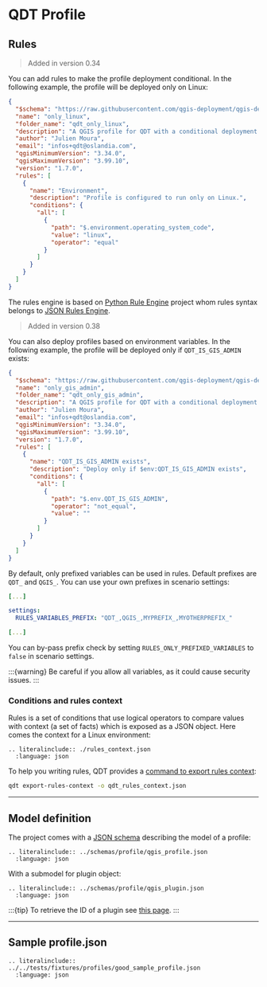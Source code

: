 # QDT Profile

## Rules

> Added in version 0.34

You can add rules to make the profile deployment conditional. In the following example, the profile will be deployed only on Linux:

```json
{
  "$schema": "https://raw.githubusercontent.com/qgis-deployment/qgis-deployment-toolbelt-cli/main/docs/schemas/profile/qgis_profile.json",
  "name": "only_linux",
  "folder_name": "qdt_only_linux",
  "description": "A QGIS profile for QDT with a conditional deployment rule.",
  "author": "Julien Moura",
  "email": "infos+qdt@oslandia.com",
  "qgisMinimumVersion": "3.34.0",
  "qgisMaximumVersion": "3.99.10",
  "version": "1.7.0",
  "rules": [
    {
      "name": "Environment",
      "description": "Profile is configured to run only on Linux.",
      "conditions": {
        "all": [
          {
            "path": "$.environment.operating_system_code",
            "value": "linux",
            "operator": "equal"
          }
        ]
      }
    }
  ]
}
```

The rules engine is based on [Python Rule Engine](https://github.com/santalvarez/python-rule-engine/) project whom rules syntax belongs to [JSON Rules Engine](https://github.com/CacheControl/json-rules-engine).

> Added in version 0.38

You can also deploy profiles based on environment variables. In the following example, the profile will be deployed only if `QDT_IS_GIS_ADMIN` exists:

```json
{
  "$schema": "https://raw.githubusercontent.com/qgis-deployment/qgis-deployment-toolbelt-cli/main/docs/schemas/profile/qgis_profile.json",
  "name": "only_gis_admin",
  "folder_name": "qdt_only_gis_admin",
  "description": "A QGIS profile for QDT with a conditional deployment rule for GIS admin",
  "author": "Julien Moura",
  "email": "infos+qdt@oslandia.com",
  "qgisMinimumVersion": "3.34.0",
  "qgisMaximumVersion": "3.99.10",
  "version": "1.7.0",
  "rules": [
    {
      "name": "QDT_IS_GIS_ADMIN exists",
      "description": "Deploy only if $env:QDT_IS_GIS_ADMIN exists",
      "conditions": {
        "all": [
          {
            "path": "$.env.QDT_IS_GIS_ADMIN",
            "operator": "not_equal",
            "value": ""
          }
        ]
      }
    }
  ]
}
```

By default, only prefixed variables can be used in rules. Default prefixes are `QDT_` and `QGIS_`. You can use your own prefixes in scenario settings:

```yaml
[...]

settings:
  RULES_VARIABLES_PREFIX: "QDT_,QGIS_,MYPREFIX_,MYOTHERPREFIX_"

[...]
```

You can by-pass prefix check by setting `RULES_ONLY_PREFIXED_VARIABLES` to `false` in scenario settings.

:::{warning}
Be careful if you allow all variables, as it could cause security issues.
:::

### Conditions and rules context

Rules is a set of conditions that use logical operators to compare values with context (a set of facts) which is exposed as a JSON object. Here comes the context for a Linux environment:

```{eval-rst}
.. literalinclude:: ./rules_context.json
  :language: json
```

To help you writing rules, QDT provides a [command to export rules context](../usage/cli.md#rules-context-export):

```sh
qdt export-rules-context -o qdt_rules_context.json
```

----

## Model definition

The project comes with a [JSON schema](https://raw.githubusercontent.com/qgis-deployment/qgis-deployment-toolbelt-cli/main/docs/schemas/profile/qgis_profile.json) describing the model of a profile:

```{eval-rst}
.. literalinclude:: ../schemas/profile/qgis_profile.json
  :language: json
```

With a submodel for plugin object:

```{eval-rst}
.. literalinclude:: ../schemas/profile/qgis_plugin.json
  :language: json
```

:::{tip}
To retrieve the ID of a plugin see [this page](../guides/howto_qgis_get_plugin_id.md).
:::

----

## Sample profile.json

```{eval-rst}
.. literalinclude:: ../../tests/fixtures/profiles/good_sample_profile.json
  :language: json
```
